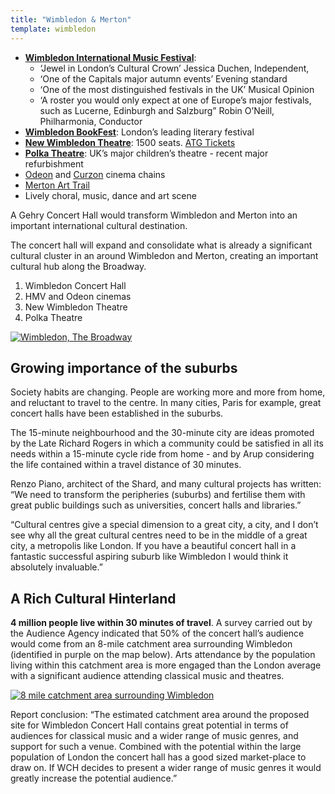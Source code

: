 ```yaml
---
title: "Wimbledon & Merton"
template: wimbledon
---
```


- **[Wimbledon International Music Festival](https://wimbledonmusicfestival.co.uk/)**:
    - ‘Jewel in London’s Cultural Crown’ Jessica Duchen, Independent,
    - ‘One of the Capitals major autumn events’ Evening standard
    - ‘One of the most distinguished festivals in the UK’ Musical Opinion
    - ‘A roster you would only expect at one of Europe’s major festivals, such as Lucerne, Edinburgh and Salzburg” Robin O’Neill, Philharmonia, Conductor
- **[Wimbledon BookFest](https://www.wimbledonbookfest.org/)**: London’s leading literary festival
- **[New Wimbledon Theatre](http://newwimbledontheatre.net/)**: 1500 seats. [ATG Tickets](https://www.atgtickets.com/venues/new-wimbledon-theatre/)
- **[Polka Theatre](https://polkatheatre.com/)**: UK’s major children’s theatre - recent major refurbishment
- [Odeon](https://www.odeon.co.uk) and [Curzon](https://www.curzon.com) cinema chains
- [Merton Art Trail](https://www.mertonpriory.org/news/merton-arts-trail-exhibition/)
- Lively choral, music, dance and art scene

A Gehry Concert Hall would transform Wimbledon and Merton into an important international cultural destination.

The concert hall will expand and consolidate what is already a significant cultural cluster in an around Wimbledon and Merton, creating an important cultural hub along the Broadway.

1. Wimbledon Concert Hall
2. HMV and Odeon cinemas
3. New Wimbledon Theatre
4. Polka Theatre

[![](/wimbledon/images/the-broadway.jpg "Wimbledon, The Broadway")](https://www.google.com/maps/place/The+Broadway,+London,+UK)

## Growing importance of the suburbs

Society habits are changing. People are working more and more from home, and reluctant to travel to the centre. In many cities, Paris for example, great concert halls have been established in the suburbs.

The 15-minute neighbourhood and the 30-minute city are ideas promoted by the Late Richard Rogers in which a community could be satisfied in all its needs within a 15-minute cycle ride from home - and by Arup considering the life contained within a travel distance of 30 minutes.

Renzo Piano, architect of the Shard, and many cultural projects has written: “We need to transform the peripheries (suburbs) and fertilise them with great public buildings such as universities, concert halls and libraries.”

“Cultural centres give a special dimension to a great city, a city, and I don’t see why all the great cultural centres need to be in the middle of a great city, a metropolis like London. If you have a beautiful concert hall in a fantastic successful aspiring suburb like Wimbledon I would think it absolutely invaluable.”

## A Rich Cultural Hinterland

**4 million people live within 30 minutes of travel**. A survey carried out by the Audience Agency indicated that 50% of the concert hall’s audience would come from an 8-mile catchment area surrounding Wimbledon (identified in purple on the map below). Arts attendance by the population living within this catchment area is more engaged than the London average with a significant audience attending classical music and theatres.

[![](/wimbledon/images/wimbledon-area-map.jpg "8 mile catchment area surrounding Wimbledon")](https://www.google.com/maps/place/Wimbledon,+London,+UK)

Report conclusion: “The estimated catchment area around the proposed site for Wimbledon Concert Hall contains great potential in terms of audiences for classical music and a wider range of music genres, and support for such a venue. Combined with the potential within the large population of London the concert hall has a good sized market-place to draw on. If WCH decides to present a wider range of music genres it would greatly increase the potential audience.”